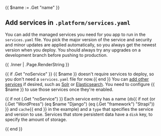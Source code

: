 {{ $name := .Get "name" }}
## Add services in `.platform/services.yaml`

You can add the managed services you need for you app to run in the  `services.yaml` file.
You pick the major version of the service and security and minor updates are applied automatically,
so you always get the newest version when you deploy.
You should always try any upgrades on a development branch before pushing to production.

{{ .Inner | .Page.RenderString }}

{{ if .Get "noService" }}
{{ $name }} doesn't require services to deploy, so you don't need a `services.yaml` file for now.{{ end }}
You can [add other services](/add-services/_index.md) if desired,
such as [Solr](/add-services/solr.md) or [Elasticsearch](/add-services/elasticsearch.md).
You need to configure {{ $name }} to use those services once they're enabled.

{{ if not (.Get "noService") }}
Each service entry has a name (`db`{{ if not (or (.Get "WordPress") (eq $name "Django") (eq (.Get "framework") "Strapi")) }} and `cache`{{ end }} in the example)
and a `type` that specifies the service and version to use.
Services that store persistent data have a `disk` key, to specify the amount of storage.

{{ end }}
